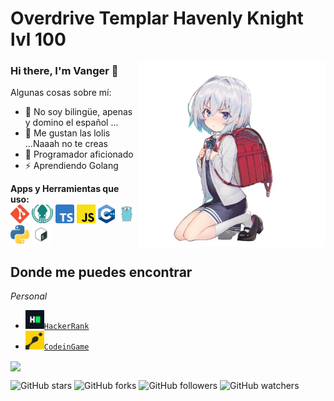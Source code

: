 # Overdrive Templar Havenly Knight lvl 100
<center><img align="right" src="https://github.com/Fuhrerh-Lemon/Fuhrerh-Lemon/blob/main/img/Loli" width="300px" /></center>

### Hi there, I'm Vanger 👋

Algunas cosas sobre mí:

- 🔭 No soy bilingüe, apenas y domino el español ...
- 🌱 Me gustan las lolis ...Naaah no te creas
- 🤔 Programador aficionado
- ⚡ Aprendiendo Golang

**Apps y Herramientas que uso:**  
<code><img height="30" src="https://github.com/Fuhrerh-Lemon/Fuhrerh-Lemon/blob/main/img/Git.png"></code>
<code><img height="30" src="https://github.com/Fuhrerh-Lemon/Fuhrerh-Lemon/blob/main/img/Gitkraken.png"></code>
<code><img height="30" src="https://github.com/Fuhrerh-Lemon/Fuhrerh-Lemon/blob/main/img/Typescript.png"></code>
<code><img height="30" src="https://github.com/Fuhrerh-Lemon/Fuhrerh-Lemon/blob/main/img/Js.png"></code>
<code><img height="30" src="https://github.com/Fuhrerh-Lemon/Fuhrerh-Lemon/blob/main/img/cpp.png"></code>
<code><img height="30" src="https://github.com/Fuhrerh-Lemon/Fuhrerh-Lemon/blob/main/img/Golang.png"></code>
<code><img height="30" src="https://github.com/Fuhrerh-Lemon/Fuhrerh-Lemon/blob/main/img/Python.png"></code>
<code><img height="30" src="https://github.com/Fuhrerh-Lemon/Fuhrerh-Lemon/blob/main/img/Bash.png"></code>

## Donde me puedes encontrar

_Personal_  
* <code><img height="30" src="https://github.com/Fuhrerh-Lemon/Fuhrerh-Lemon/blob/main/img/HackerRank.png">[HackerRank](https://www.hackerrank.com/Vanger)</code>
* <code><img height="30" src="https://github.com/Fuhrerh-Lemon/Fuhrerh-Lemon/blob/main/img/CodeinGame.png">[CodeinGame](https://www.codingame.com/profile/131ba8573400c5b052f2bd309206e1188977683)</code>  
  
<a href="https://github.com/Fuhrerh-Lemon/ArchLemon">
  <img align="center" src="https://github-readme-stats.vercel.app/api/pin/?username=Fuhrerh-Lemon&repo=ArchLemon&theme=tokyonight&show_owner=true" />
</a>

![GitHub stars](https://img.shields.io/github/stars/Fuhrerh-Lemon/Fuhrerh-Lemon?style=social)
![GitHub forks](https://img.shields.io/github/forks/Fuhrerh-Lemon/Fuhrerh-Lemon?label=Fork&style=social)
![GitHub followers](https://img.shields.io/github/followers/Fuhrerh-Lemon?label=Follow&style=social)
![GitHub watchers](https://img.shields.io/github/watchers/Fuhrerh-Lemon/Fuhrerh-Lemon?style=social)
